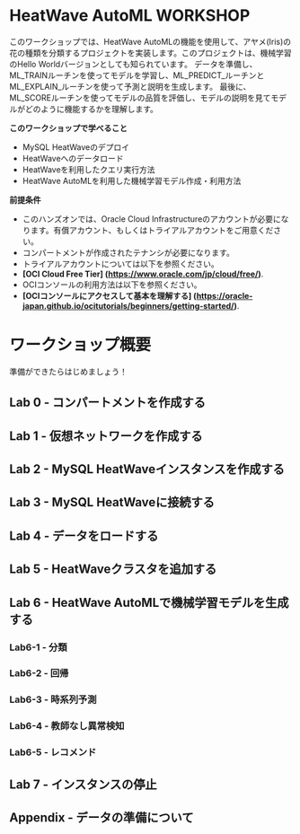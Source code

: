 # HeatWave AutoML WORKSHOP

このワークショップでは、HeatWave AutoMLの機能を使用して、アヤメ(Iris)の花の種類を分類するプロジェクトを実装します。このプロジェクトは、機械学習のHello Worldバージョンとしても知られています。
データを準備し、ML_TRAINルーチンを使ってモデルを学習し、ML_PREDICT_ルーチンとML_EXPLAIN_ルーチンを使って予測と説明を生成します。
最後に、ML_SCOREルーチンを使ってモデルの品質を評価し、モデルの説明を見てモデルがどのように機能するかを理解します。

**このワークショップで学べること**
-	MySQL HeatWaveのデプロイ
-	HeatWaveへのデータロード
-	HeatWaveを利用したクエリ実行方法
-	HeatWave AutoMLを利用した機械学習モデル作成・利用方法


**前提条件**
-  このハンズオンでは、Oracle Cloud Infrastructureのアカウントが必要になります。有償アカウント、もしくはトライアルアカウントをご用意ください。
-  コンパートメントが作成されたテナンシが必要になります。
-  トライアルアカウントについては以下を参照ください。
- **[OCI Cloud Free Tier]
(https://www.oracle.com/jp/cloud/free/)**. 
-  OCIコンソールの利用方法は以下を参照ください。
- **[OCIコンソールにアクセスして基本を理解する]
(https://oracle-japan.github.io/ocitutorials/beginners/getting-started/)**. 

# ワークショップ概要
準備ができたらはじめましょう！

## Lab 0 - コンパートメントを作成する

## Lab 1 - 仮想ネットワークを作成する

## Lab 2 - MySQL HeatWaveインスタンスを作成する

## Lab 3 - MySQL HeatWaveに接続する

## Lab 4 - データをロードする

## Lab 5 - HeatWaveクラスタを追加する

## Lab 6 - HeatWave AutoMLで機械学習モデルを生成する
### Lab6-1 - 分類
### Lab6-2 - 回帰
### Lab6-3 - 時系列予測
### Lab6-4 - 教師なし異常検知
### Lab6-5 - レコメンド

## Lab 7 - インスタンスの停止

## Appendix - データの準備について
